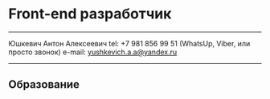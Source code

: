 # Front-end разработчик

____

Юшкевич Антон Алексеевич
tel: +7 981 856 99 51 (WhatsUp, Viber, или просто звонок)
e-mail: yushkevich.a.a@yandex.ru

____


## Образование 

